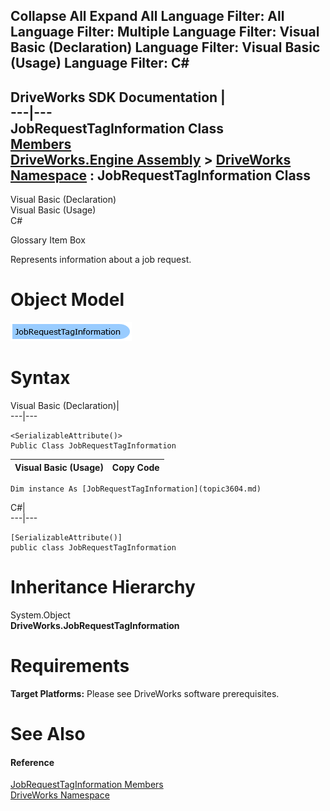 Collapse All Expand All Language Filter: All  Language Filter: Multiple  Language Filter: Visual Basic (Declaration) Language Filter: Visual Basic (Usage) Language Filter: C#  
---  
DriveWorks SDK Documentation  |   
---|---  
JobRequestTagInformation Class   
[Members](topic3605.md)   
[DriveWorks.Engine Assembly](topic2156.md) > [DriveWorks Namespace](topic2159.md) : JobRequestTagInformation Class  
---  
  
Visual Basic (Declaration)    
Visual Basic (Usage)    
C# 

Glossary Item Box

Represents information about a job request. 

# Object Model

![](dotnetdiagramimages/image161.png)

# Syntax

Visual Basic (Declaration)|   
---|---  
      
    
    <SerializableAttribute()>
    Public Class JobRequestTagInformation   
  
Visual Basic (Usage)| Copy Code  
---|---  
      
    
    Dim instance As [JobRequestTagInformation](topic3604.md)  
  
C#|   
---|---  
      
    
    [SerializableAttribute()]
    public class JobRequestTagInformation   
  
# Inheritance Hierarchy

System.Object  
**DriveWorks.JobRequestTagInformation**  


# Requirements

**Target Platforms:** Please see DriveWorks software prerequisites.

# See Also

#### Reference

[JobRequestTagInformation Members](topic3605.md)   
[DriveWorks Namespace](topic2159.md)


